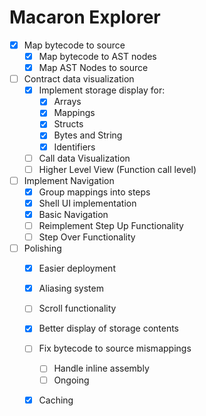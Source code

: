 # Macaron Explorer

- [x] Map bytecode to source
  - [x] Map bytecode to AST nodes
  - [x] Map AST Nodes to source

- [ ] Contract data visualization
  - [x] Implement storage display for:
    - [x] Arrays
    - [x] Mappings
    - [x] Structs
    - [x] Bytes and String
    - [x] Identifiers
  - [ ] Call data Visualization
  - [ ] Higher Level View (Function call level)

- [ ] Implement Navigation
  - [x]  Group mappings into steps
  - [x]  Shell UI implementation
  - [x] Basic Navigation
  - [ ] Reimplement Step Up Functionality
  - [ ] Step Over Functionality

- [ ] Polishing
  - [x] Easier deployment
  - [x] Aliasing system  
  - [ ] Scroll functionality
  - [x] Better display of storage contents
  - [ ] Fix bytecode to source mismappings
    - [ ] Handle inline assembly
    - [ ] Ongoing
  - [x] Caching 

